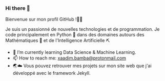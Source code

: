 ### Hi there 👋

Bienvenue sur mon profil GitHub !👋🏼

Je suis un passionné de nouvelles technologies et de programmation. Je code principalement en Python 🐍 dans des domaines autours des Mathématiques 🧮 et de l'Intelligence Artificielle ⛏

- 🌱 I’m currently learning Data Science & Machine Learning.
- 📫 How to reach me: xaadim.bamba@protonmail.com
- 🌏☁️ Vous pouvez retrouver mes projets sur mon site web que j'ai développé avec le framework Jekyll.

<!--
**Xaadim-Bamba/Xaadim-Bamba** is a ✨ _special_ ✨ repository because its `README.md` (this file) appears on your GitHub profile.
- 🔭 I’m currently working on ...
- 🌱 I’m currently learning ...
- 👯 I’m looking to collaborate on ...
- 🤔 I’m looking for help with ...
- 💬 Ask me about ...
- 📫 How to reach me: ...
- 😄 Pronouns: ...
- ⚡ Fun fact: ...
-->

